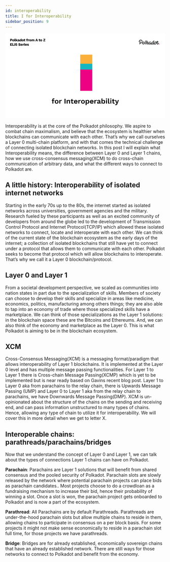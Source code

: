 ```yaml
---
id: interoperability
title: I for Interoperability
sidebar_position: 9
---
```


![I for Interoperability](assets/I.png)

Interoperability is at the core of the Polkadot philosophy. We aspire to combat chain maximalism, and believe that the ecosystem is healthier when blockchains can communicate with each other. That’s why we call ourselves a Layer 0 multi-chain platform, and with that comes the technical challenge of connecting isolated blockchain networks. In this post I will explain what Interoperability means, the difference between Layer 0 and Layer 1 chains, how we use cross-consensus messaging(XCM) to do cross-chain communication of arbitrary data, and what the different ways to connect to Polkadot are.

## A little history: Interoperability of isolated internet networks

Starting in the early 70s up to the 80s, the internet started as isolated networks across universities, government agencies and the military. Research fueled by these participants as well as an excited community of developers from around the globe led to the development of Transmission Control Protocol and Internet Protocol(TCP/IP) which allowed these isolated networks to connect, locate and interoperate with each other.
We can think of the current state of the blockchain ecosystem as the early days of the internet; a collection of isolated blockchains that still have yet to connect under a protocol that allows them to communicate with each other. Polkadot seeks to become that protocol which will allow blockchains to interoperate. That’s why we call it a Layer 0 blockchain/protocol.


## Layer 0 and Layer 1

From a societal development perspective, we scaled as communities into nation states in part due to the specialization of skills. Members of society can choose to develop their skills and specialize in areas like medicine, economics, politics, manufacturing among others things; they are also able to tap into an economy of trade where those specialized skills have a marketplace. We can think of those specializations as the Layer 1 solutions: in the blockchain space these are the Bitcoins and Ethereums. And, we can also think of the economy and marketplace as the Layer 0. This is what Polkadot is aiming to be in the blockchain ecosystem. 

## XCM

Cross-Consensus Messaging(XCM) is a messaging format/paradigm that allows interoperability of Layer 1 blockchains. It is implemented at the Layer 0 level and has multiple message passing functionalities. For Layer 1 to Layer 1 there is Cross-chain Message Passing(XCMP) which is yet to be implemented but is near ready based on Gavins recent blog post. Layer 1 to Layer 0 aka from parachains to the relay chain, there is Upwards Message Passing (UMP) and Layer 0 to Layer 1 aka from the relay chain to parachains, we have Downwards Message Passing(DMP). XCM is un-opinionated about the structure of the chains on the sending and receiving end, and can pass information unstructured to many types of chains. Hence, allowing any type of chain to utilize it for interoperability. We will cover this in more detail when we get to letter X.

## Interoperable chains: parathreads/parachains/bridges

Now that we understand the concept of Layer 0 and Layer 1, we can talk about the types of connections Layer 1 chains can have on Polkadot. 

**Parachain**: Parachains are Layer 1 solutions that will benefit from shared consensus and the pooled security of Polkadot. Parachain slots are slowly released by the network  where potential parachain projects can place bids as parachain candidates.. Most projects choose to do a crowdloan as a fundraising mechanism to increase their bid, hence their probability of winning a slot. Once a slot is won, the parachain project gets onboarded to Polkadot and is now a part of the ecosystem.

**Parathread**: All Parachains are by default Parathreads. Parathreads are under-the-hood parachain slots but allow multiple chains to reside in them, allowing chains to participate in consensus on a per block basis. For some projects it might not make sense economically to reside in a parachain slot full time, for those projects we have parathreads. 

**Bridge**: Bridges are for already established, economically sovereign chains that have an already established network. There are still ways for those networks to connect to Polkadot and benefit from the economy. 